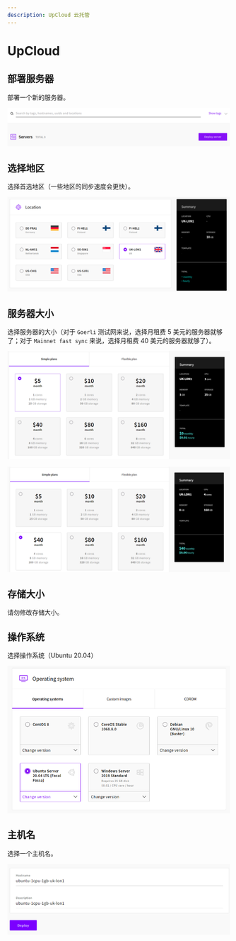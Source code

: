```yaml
---
description: UpCloud 云托管
---
```


# UpCloud

## 部署服务器

部署一个新的服务器。

![服务器部署](../../.gitbook/assets/image%20%284%29.png)

## 选择地区

选择首选地区（一些地区的同步速度会更快）。

![地区选择](../../.gitbook/assets/image%20%2817%29.png)

## 服务器大小

选择服务器的大小（对于 `Goerli` 测试网来说，选择月租费 5 美元的服务器就够了；对于 `Mainnet fast sync` 来说，选择月租费 40 美元的服务器就够了）。

![Goerli 的最低设置](../../.gitbook/assets/image%20%2821%29.png)

![主网最低设置](../../.gitbook/assets/image%20%2811%29.png)

## 存储大小

请勿修改存储大小。

## 操作系统

选择操作系统（Ubuntu 20.04）

![操作系统](../../.gitbook/assets/image%20%289%29.png)

## 主机名

选择一个主机名。

![主机名](../../.gitbook/assets/image%20%2812%29.png)

